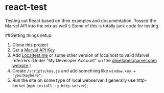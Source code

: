 react-test
==========

Testing out React based on their examples and documentation. Tossed the Marvel API into the mix as well :) Some of this is totally junk code for testing. 


##Getting things setup

1. Clone this project
1. Get a [Marvel API Key](http://developer.marvel.com/)
1. Add [Localtest.me](http://readme.localtest.me/) or some other version of localhost to valid Marvel referrers (Under "My Developer Account" on the [developer.marvel.com website](http://developer.marvel.com).)
1. Create `/scripts/key.js` and add something like `window.key = "yourkeyhere";`
1. Run the site on some type of local webserver. I generally use http-server (`npm install -g http-server`);
